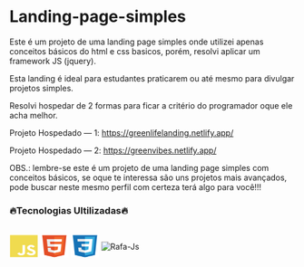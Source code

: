 # Landing-page-simples

Este é um projeto de uma landing page simples onde utilizei apenas conceitos básicos do html e css basicos, porém, resolvi aplicar um framework JS (jquery).

Esta landing é ideal para estudantes praticarem ou até mesmo para divulgar projetos simples.


Resolvi hospedar de 2 formas para ficar a critério do programador oque ele acha melhor.

Projeto Hospedado — 1: https://greenlifelanding.netlify.app/

Projeto Hospedado — 2: https://greenvibes.netlify.app/

OBS.: lembre-se este é um projeto de uma landing page simples com conceitos básicos, se oque te interessa são uns projetos mais avançados, pode buscar neste mesmo perfil com certeza terá algo para você!!!

  <h3>🔥Tecnologias Ultilizadas🔥</h3>
  
 <div style="display: inline_block"><br>
  <img align="center" alt="Rafa-Js" height="40" width="50" src="https://raw.githubusercontent.com/devicons/devicon/master/icons/javascript/javascript-plain.svg">   
  <img align="center" alt="Rafa-HTML" height="40" width="50" src="https://raw.githubusercontent.com/devicons/devicon/master/icons/html5/html5-original.svg">
  <img align="center" alt="Rafa-CSS" height="40" width="50" src="https://raw.githubusercontent.com/devicons/devicon/master/icons/css3/css3-original.svg">
   <img align="center" alt="Rafa-Js" height="40" width="50" src="https://cdn.jsdelivr.net/gh/devicons/devicon/icons/jquery/jquery-plain-wordmark.svg" />
